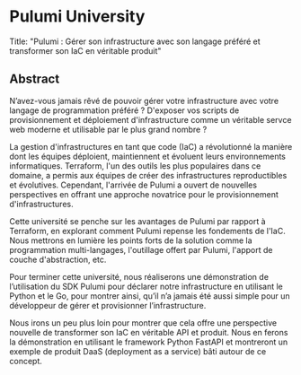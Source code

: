 # Pulumi University

Title: "Pulumi : Gérer son infrastructure avec son langage préféré et transformer son IaC en véritable produit" 

## Abstract

N’avez-vous jamais rêvé de pouvoir gérer votre infrastructure avec votre langage de programmation préféré ? D'exposer vos scripts de provisionnement et déploiement d'infrastructure comme un véritable servce web moderne et utilisable par le plus grand nombre ?

La gestion d'infrastructures en tant que code (IaC) a révolutionné la manière dont les équipes déploient, maintiennent et évoluent leurs environnements informatiques. Terraform, l'un des outils les plus populaires dans ce domaine, a permis aux équipes de créer des infrastructures reproductibles et évolutives. Cependant, l'arrivée de Pulumi a ouvert de nouvelles perspectives en offrant une approche novatrice pour le provisionnement d'infrastructures.

Cette université se penche sur les avantages de Pulumi par rapport à Terraform, en explorant comment Pulumi repense les fondements de l'IaC. Nous mettrons en lumière les points forts de la solution comme la programmation multi-langages, l'outillage offert par Pulumi, l'apport de couche d'abstraction, etc.

Pour terminer cette université, nous réaliserons une démonstration de l’utilisation du SDK Pulumi pour déclarer notre infrastructure en utilisant le Python et le Go, pour montrer ainsi, qu’il n’a jamais été aussi simple pour un développeur de gérer et provisionner l’infrastructure.

Nous irons un peu plus loin pour montrer que cela offre une perspective nouvelle de transformer son IaC en véritable API et produit. Nous en ferons la démonstration en utilisant le framework Python FastAPI et montreront un exemple de produit DaaS (deployment as a service) bâti autour de ce concept.
